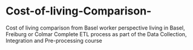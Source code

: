 # Cost-of-living-Comparison-
Cost of living comparison from Basel worker perspective living in Basel, Freiburg or Colmar
Complete ETL process as part of the Data Collection, Integration and Pre-processing course
